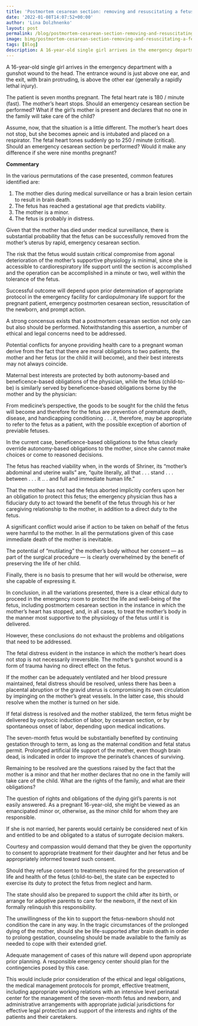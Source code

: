 ```yaml
---
title: 'Postmortem cesarean section: removing and resuscitating a fetus from a dead patient'
date: '2022-01-08T14:07:52+00:00'
author: 'Lina Dolzhnenko'
layout: post
permalink: /blog/postmortem-cesarean-section-removing-and-resuscitating-a-fetus-from-a-dead-patient.html
image: bimg/postmortem-cesarean-section-removing-and-resuscitating-a-fetus-from-a-dead-patient.jpg
tags: [Blog]
description: A 16-year-old single girl arrives in the emergency department with a gunshot wound to the head. The entrance wound is just above one ear, and the exit, with brain protruding, is above the other ear (generally a rapidly lethal injury).
---
```


A 16-year-old single girl arrives in the emergency department with a gunshot wound to the head. The entrance wound is just above one ear, and the exit, with brain protruding, is above the other ear (generally a rapidly lethal injury).

The patient is seven months pregnant. The fetal heart rate is 180 / minute (fast). The mother’s heart stops. Should an emergency cesarean section be performed? What if the girl’s mother is present and declares that no one in the family will take care of the child?

Assume, now, that the situation is a little different. The mother’s heart does not stop, but she becomes apneic and is intubated and placed on a respirator. The fetal heart tones suddenly go to 250 / minute (critical). Should an emergency cesarean section be performed? Would it make any difference if she were nine months pregnant?

**Commentary**

In the various permutations of the case presented, common features identified are:

1. The mother dies during medical surveillance or has a brain lesion certain to result in brain death.
2. The fetus has reached a gestational age that predicts viability.
3. The mother is a minor.
4. The fetus is probably in distress.

Given that the mother has died under medical surveillance, there is substantial prob­ability that the fetus can be successfully removed from the mother’s uterus by rapid, emergency cesarean section.

The risk that the fetus would sustain critical compromise from agonal deterioration of the mother’s supportive physiology is minimal, since she is accessible to cardiorespiratory life support until the section is accomplished and the operation can be accomplished in a minute or two, well within the tolerance of the fetus.

Successful outcome will depend upon prior determination of appropriate protocol in the emergency facility for cardiopulmonary life support for the pregnant patient, emergency postmorten cesarean section, resuscitation of the newborn, and prompt action.

A strong concensus exists that a postmortem cesarean section not only can but also should be performed. Notwithstanding this assertion, a number of ethical and legal concerns need to be addressed.

Potential conflicts for anyone providing health care to a pregnant woman derive from the fact that there are moral obligations to two patients, the mother and her fetus (or the child it will become), and their best interests may not always coincide.

Maternal best interests are protected by both autonomy-based and beneficence-based obligations of the physician, while the fetus (child-to-be) is similarly served by benefi­cence-based obligations borne by the mother and by the physician:

From medicine’s perspective, the goods to be sought for the child the fetus will become and therefore for the fetus are prevention of premature death, disease, and handicapping conditioning . . . it, therefore, may be appropriate to refer to the fetus as a patient, with the possible exception of abortion of previable fetuses.

In the current case, beneficence-based obligations to the fetus clearly override autonomy-based obligations to the mother, since she cannot make choices or come to reasoned decisions.

The fetus has reached viability when, in the words of Shriner, its “mother’s abdominal and uterine walls” are, “quite literally, all that . . . stand . . . between . . . it .. . and full and immediate human life.”

That the mother has not had the fetus aborted implicitly confers upon her an obligation to protect this fetus; the emergency physician thus has a fiduciary duty to act toward the benefit of the fetus through his or her caregiving relationship to the mother, in addition to a direct duty to the fetus.

A significant conflict would arise if action to be taken on behalf of the fetus were harmful to the mother. In all the permutations given of this case immediate death of the mother is inevitable.

The potential of “mutilating” the mother’s body without her consent — as part of the surgical procedure — is clearly overwhelmed by the benefit of preserving the life of her child.

Finally, there is no basis to presume that her will would be otherwise, were she capable of expressing it.

In conclusion, in all the variations presented, there is a clear ethical duty to proceed in the emergency room to protect the life and well-being of the fetus, including post­mortem cesarean section in the instance in which the mother’s heart has stopped, and, in all cases, to treat the mother’s body in the manner most supportive to the physiology of the fetus until it is delivered.

However, these conclusions do not exhaust the problems and obligations that need to be addressed.

The fetal distress evident in the instance in which the mother’s heart does not stop is not necessarily irreversible. The mother’s gunshot wound is a form of trauma having no direct effect on the fetus.

If the mother can be adequately ventilated and her blood pressure maintained, fetal distress should be resolved, unless there has been a placental abruption or the gravid uterus is compromising its own circulation by im­pinging on the mother’s great vessels. In the latter case, this should resolve when the mother is turned on her side.

If fetal distress is resolved and the mother stablized, the term fetus might be delivered by oxytocic induction of labor, by cesarean section, or by spontaneous onset of labor, depending upon medical indications.

The seven-month fetus would be substantially benefited by continuing gestation through to term, as long as the maternal condition and fetal status permit. Prolonged artificial life support of the mother, even though brain dead, is indicated in order to improve the perinate’s chances of surviving.

Remaining to be resolved are the questions raised by the fact that the mother is a minor and that her mother declares that no one in the family will take care of the child. What are the rights of the family, and what are their obligations?

The question of rights and obligations of the dying girl’s parents is not easily answered. As a pregnant 16-year-old, she might be viewed as an emancipated minor or, otherwise, as the minor child for whom they are responsible.

If she is not married, her parents would certainly be considered next of kin and entitled to be and obligated to a status of surrogate decision makers.

Courtesy and compassion would demand that they be given the opportunity to consent to appropriate treatment for their daughter and her fetus and be appropriately informed toward such consent.

Should they refuse consent to treatments required for the preservation of life and health of the fetus (child-to-be), the state can be expected to exercise its duty to protect the fetus from neglect and harm.

The state should also be prepared to support the child after its birth, or arrange for adoptive parents to care for the newborn, if the next of kin formally relinquish this responsibility.

The unwillingness of the kin to support the fetus-newborn should not condition the care in any way. In the tragic circumstances of the prolonged dying of the mother, should she be life-supported after brain death in order to prolong gestation, counseling should be made available to the family as needed to cope with their extended grief.

Adequate management of cases of this nature will depend upon appropriate prior planning. A responsible emergency center should plan for the contingencies posed by this case.

This would include prior consideration of the ethical and legal obligations, the medical management protocols for prompt, effective treatment, including appropriate working relations with an intensive level perinatal center for the management of the seven-month fetus and newborn, and administrative arrangements with appropriate judicial jurisdictions for effective legal protection and support of the interests and rights of the patients and their caretakers.
